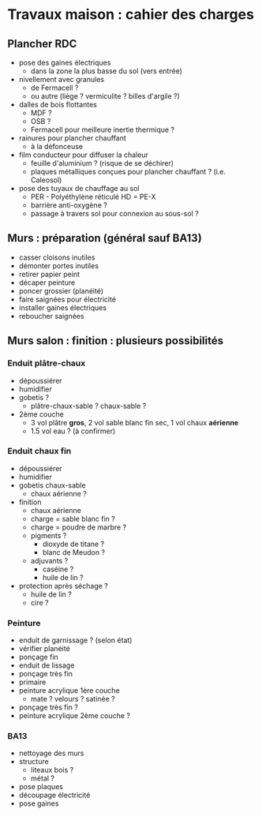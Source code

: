 # Travaux maison : cahier des charges 

## Plancher RDC
- pose des gaines électriques
	- dans la zone la plus basse du sol (vers entrée)
- nivellement avec granules
	- de Fermacell ?
	- ou autre (liège ? vermiculite ? billes d'argile ?)
- dalles de bois flottantes
	- MDF ?
	- OSB ?
	-  Fermacell pour meilleure inertie thermique ?
- rainures pour plancher chauffant
	- à la défonceuse
- film conducteur pour diffuser la chaleur
	- feuille d'aluminium ? (risque de se déchirer)
	- plaques métalliques conçues pour plancher chauffant ? (i.e. Caleosol)
- pose des tuyaux de chauffage au sol
	- PER - Polyéthylène réticulé HD = PE-X
	- barrière anti-oxygène ?
	- passage à travers sol pour connexion au sous-sol ?

## Murs : préparation (général sauf BA13)
- casser cloisons inutiles
- démonter portes inutiles
- retirer papier peint
- décaper peinture
- poncer grossier (planéité)
- faire saignées pour électricité
- installer gaines électriques
- reboucher saignées

## Murs salon : finition : plusieurs possibilités
### Enduit plâtre-chaux
- dépoussiérer
- humidifier
- gobetis ?
	- plâtre-chaux-sable ? chaux-sable ?
- 2ème couche
	- 3 vol plâtre **gros**, 2 vol sable blanc fin sec, 1 vol chaux **aérienne**
	- 1.5 vol eau ? (à confirmer)
### Enduit chaux fin
- dépoussiérer
- humidifier
- gobetis chaux-sable
	- chaux aérienne ?
- finition
	- chaux aérienne
	- charge = sable blanc fin ?
	- charge = poudre de marbre ?
	- pigments ?
		- dioxyde de titane ?
		- blanc de Meudon ?
	- adjuvants ?
		- caséine ?
		- huile de lin ?
- protection après séchage ?
	- huile de lin ?
	- cire ?
### Peinture
- enduit de garnissage ? (selon état)
- vérifier planéité
- ponçage fin
- enduit de lissage
- ponçage très fin
- primaire
- peinture acrylique 1ère couche
	- mate ? velours ? satinée ?
- ponçage très fin ?
- peinture acrylique 2ème couche ?
### BA13
- nettoyage des murs
- structure
	- liteaux bois ?
	- métal ?
- pose plaques
- découpage électricité
- pose gaines
<!--stackedit_data:
eyJoaXN0b3J5IjpbLTcyOTM0MzQ4Nyw2ODU0NTY3NDEsLTkzNz
Y2MTQ2NV19
-->